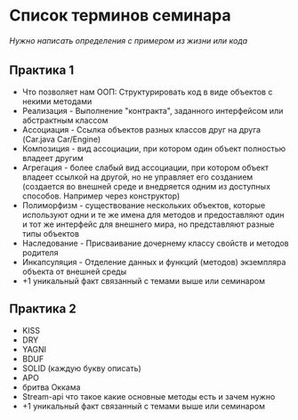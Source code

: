 # Список терминов семинара
###### Нужно написать определения с примером из жизни или кода

## Практика 1
- Что позволяет нам ООП: Структурировать код в виде объектов с некими методами
- Реализация - Выполнение "контракта", заданного интерфейсом или абстрактным классом
- Ассоциация - Ссылка объектов разных классов друг на друга (Car.java Car/Engine)
- Композиция - вид ассоциации, при котором один объект полностью владеет другим
- Агрегация - более слабый вид ассоциации, при котором объект владеет ссылкой на другой, но не управляет его созданием (создается во внешней среде и внедряется одним из доступных способов. Например через конструктор)
- Полиморфизм - существование нескольких объектов, которые используют одни
  и те же имена для методов и предоставляют один и тот же интерфейс для
  внешнего мира, но представляют разные типы объектов 
- Наследование - Присваивание дочернему классу свойств и методов родителя
- Инкапсуляция - Отделение данных и функций (методов) экземпляра объекта от внешней среды
- +1 уникальный факт связанный с темами выше или семинаром

## Практика 2
- KISS
- DRY
- YAGNI
- BDUF
- SOLID (каждую букву описать)
- APO
- бритва Оккама
- Stream-api что такое какие основные методы есть и зачем нужно
- +1 уникальный факт связанный с темами выше или семинаром